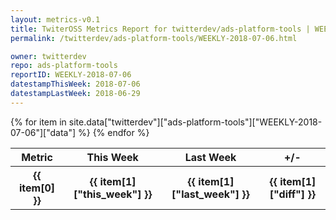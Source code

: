 ```yaml
---
layout: metrics-v0.1
title: TwiterOSS Metrics Report for twitterdev/ads-platform-tools | WEEKLY-2018-07-06 | 2018-07-06
permalink: /twitterdev/ads-platform-tools/WEEKLY-2018-07-06.html

owner: twitterdev
repo: ads-platform-tools
reportID: WEEKLY-2018-07-06
datestampThisWeek: 2018-07-06
datestampLastWeek: 2018-06-29
---
```


<table style="width: 100%">
    <tr>
        <th>Metric</th>
        <th>This Week</th>
        <th>Last Week</th>
        <th>+/-</th>
    </tr>
    {% for item in site.data["twitterdev"]["ads-platform-tools"]["WEEKLY-2018-07-06"]["data"] %}
    <tr>
        <th>{{ item[0] }}</th>
        <th>{{ item[1]["this_week"] }}</th>
        <th>{{ item[1]["last_week"] }}</th>
        <th>{{ item[1]["diff"] }}</th>
    </tr>
    {% endfor %}
</table>

